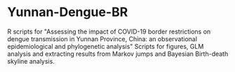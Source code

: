 # Yunnan-Dengue-BR
R scripts for "Assessing the impact of COVID-19 border restrictions on dengue transmission in Yunnan Province, China: an observational epidemiological and phylogenetic analysis"
Scripts for figures, GLM analysis and extracting results from Markov jumps and Bayesian Birth-death skyline analysis.
